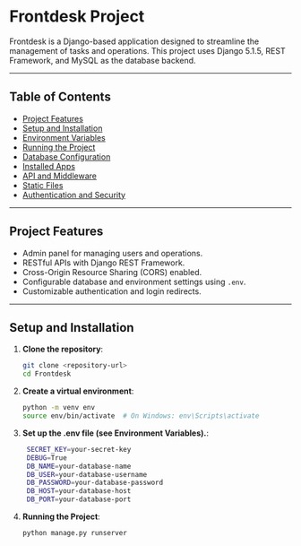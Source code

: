 # Frontdesk Project

Frontdesk is a Django-based application designed to streamline the management of tasks and operations. This project uses Django 5.1.5, REST Framework, and MySQL as the database backend.

---

## Table of Contents

- [Project Features](#project-features)
- [Setup and Installation](#setup-and-installation)
- [Environment Variables](#environment-variables)
- [Running the Project](#running-the-project)
- [Database Configuration](#database-configuration)
- [Installed Apps](#installed-apps)
- [API and Middleware](#api-and-middleware)
- [Static Files](#static-files)
- [Authentication and Security](#authentication-and-security)

---

## Project Features

- Admin panel for managing users and operations.
- RESTful APIs with Django REST Framework.
- Cross-Origin Resource Sharing (CORS) enabled.
- Configurable database and environment settings using `.env`.
- Customizable authentication and login redirects.

---

## Setup and Installation

1. **Clone the repository**:
   ```bash
   git clone <repository-url>
   cd Frontdesk
2. **Create a virtual environment**:
   ```bash
   python -m venv env
   source env/bin/activate  # On Windows: env\Scripts\activate

3. **Set up the .env file (see Environment Variables).**:
   ```bash
    SECRET_KEY=your-secret-key
    DEBUG=True
    DB_NAME=your-database-name
    DB_USER=your-database-username
    DB_PASSWORD=your-database-password
    DB_HOST=your-database-host
    DB_PORT=your-database-port

4. **Running the Project**:
   ```bash
   python manage.py runserver
